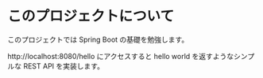 # このプロジェクトについて

このプロジェクトでは Spring Boot の基礎を勉強します。

http://localhost:8080/hello にアクセスすると hello world を返すようなシンプルな REST API を実装します。
